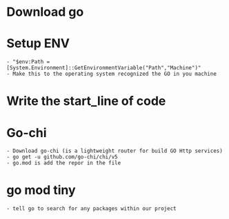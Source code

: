 # Download go

# Setup ENV

    - "$env:Path = [System.Environment]::GetEnvironmentVariable("Path","Machine")"
    - Make this to the operating system recognized the GO in you machine

# Write the start_line of code

# Go-chi

    - Download go-chi (is a lightweight router for build GO Http services)
    - go get -u github.com/go-chi/chi/v5
    - go.mod is add the repor in the file

# go mod tiny

    - tell go to search for any packages within our project
